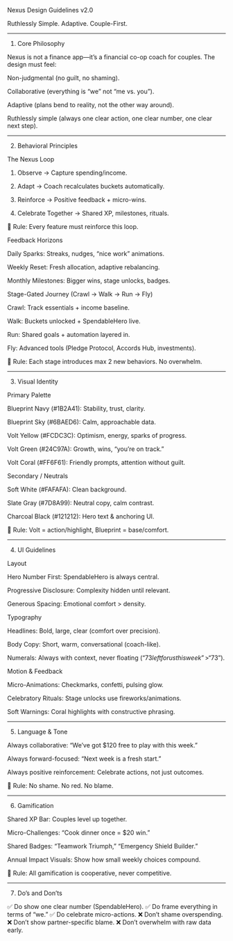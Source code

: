 Nexus Design Guidelines v2.0

Ruthlessly Simple. Adaptive. Couple-First.


---

1. Core Philosophy

Nexus is not a finance app—it’s a financial co-op coach for couples. The design must feel:

Non-judgmental (no guilt, no shaming).

Collaborative (everything is “we” not “me vs. you”).

Adaptive (plans bend to reality, not the other way around).

Ruthlessly simple (always one clear action, one clear number, one clear next step).



---

2. Behavioral Principles

The Nexus Loop

1. Observe → Capture spending/income.


2. Adapt → Coach recalculates buckets automatically.


3. Reinforce → Positive feedback + micro-wins.


4. Celebrate Together → Shared XP, milestones, rituals.



📌 Rule: Every feature must reinforce this loop.

Feedback Horizons

Daily Sparks: Streaks, nudges, “nice work” animations.

Weekly Reset: Fresh allocation, adaptive rebalancing.

Monthly Milestones: Bigger wins, stage unlocks, badges.


Stage-Gated Journey (Crawl → Walk → Run → Fly)

Crawl: Track essentials + income baseline.

Walk: Buckets unlocked + SpendableHero live.

Run: Shared goals + automation layered in.

Fly: Advanced tools (Pledge Protocol, Accords Hub, investments).


📌 Rule: Each stage introduces max 2 new behaviors. No overwhelm.


---

3. Visual Identity

Primary Palette

Blueprint Navy (#1B2A41): Stability, trust, clarity.

Blueprint Sky (#6BAED6): Calm, approachable data.

Volt Yellow (#FCDC3C): Optimism, energy, sparks of progress.

Volt Green (#24C97A): Growth, wins, “you’re on track.”

Volt Coral (#FF6F61): Friendly prompts, attention without guilt.


Secondary / Neutrals

Soft White (#FAFAFA): Clean background.

Slate Gray (#7D8A99): Neutral copy, calm contrast.

Charcoal Black (#121212): Hero text & anchoring UI.


📌 Rule: Volt = action/highlight, Blueprint = base/comfort.


---

4. UI Guidelines

Layout

Hero Number First: SpendableHero is always central.

Progressive Disclosure: Complexity hidden until relevant.

Generous Spacing: Emotional comfort > density.


Typography

Headlines: Bold, large, clear (comfort over precision).

Body Copy: Short, warm, conversational (coach-like).

Numerals: Always with context, never floating (“$73 left for us this week” > “$73”).


Motion & Feedback

Micro-Animations: Checkmarks, confetti, pulsing glow.

Celebratory Rituals: Stage unlocks use fireworks/animations.

Soft Warnings: Coral highlights with constructive phrasing.



---

5. Language & Tone

Always collaborative: “We’ve got $120 free to play with this week.”

Always forward-focused: “Next week is a fresh start.”

Always positive reinforcement: Celebrate actions, not just outcomes.


📌 Rule: No shame. No red. No blame.


---

6. Gamification

Shared XP Bar: Couples level up together.

Micro-Challenges: “Cook dinner once = $20 win.”

Shared Badges: “Teamwork Triumph,” “Emergency Shield Builder.”

Annual Impact Visuals: Show how small weekly choices compound.


📌 Rule: All gamification is cooperative, never competitive.


---

7. Do’s and Don’ts

✅ Do show one clear number (SpendableHero).
✅ Do frame everything in terms of “we.”
✅ Do celebrate micro-actions.
❌ Don’t shame overspending.
❌ Don’t show partner-specific blame.
❌ Don’t overwhelm with raw data early.